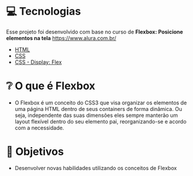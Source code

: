 
# :computer: Tecnologias
Esse projeto foi desenvolvido com base no curso de **Flexbox: Posicione elementos na tela** https://www.alura.com.br/

* [HTML](https://developer.mozilla.org/pt-BR/docs/Web/HTML)      
* [CSS](https://www.hostinger.com.br/tutoriais/o-que-e-css-guia-basico-de-css/)      
* [CSS - Display: Flex](https://origamid.com/projetos/flexbox-guia-completo/)      


# :grey_question: O que é Flexbox

* O Flexbox é um conceito do CSS3 que visa organizar os elementos de uma página HTML dentro de seus containers de forma dinâmica. Ou seja, independente das suas dimensões eles sempre manterão um layout flexível dentro do seu elemento pai, reorganizando-se e acordo com a necessidade.



# 🚀 Objetivos

* Desenvolver novas habilidades utilizando os conceitos de Flexbox

